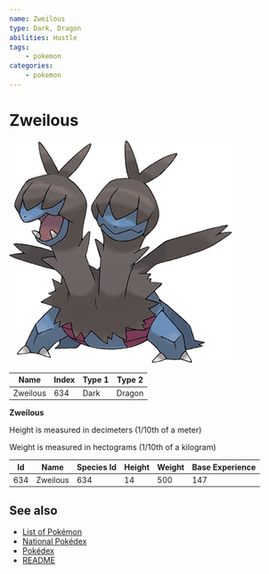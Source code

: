 ```yaml
---
name: Zweilous
type: Dark, Dragon
abilities: Hustle
tags:
    - pokemon
categories:
    - pokemon
---
```


# Zweilous


![Zweilous](images/634.png)

| **Name** | **Index** | **Type 1** | **Type 2** |
|----|----|----|----|
| Zweilous | 634 | Dark | Dragon  |

**Zweilous** 


Height is measured in decimeters (1/10th of a meter)

Weight is measured in hectograms (1/10th of a kilogram)

| **Id** | **Name** | **Species Id** | **Height** | **Weight** | **Base Experience** |
|--------|----------|----------------|------------|------------|---------------------|
| 634 | Zweilous | 634 | 14 | 500 | 147 |


## See also

- [List of Pokémon](../pokemon.md)
- [National Pokédex](../national_pokedex.md)
- [Pokédex](../pokedex.md)
- [README](../README.md)
